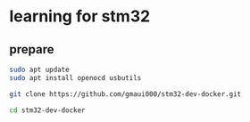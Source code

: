# learning for stm32

## prepare

```bash
sudo apt update 
sudo apt install openocd usbutils

git clone https://github.com/gmaui000/stm32-dev-docker.git

cd stm32-dev-docker

```
